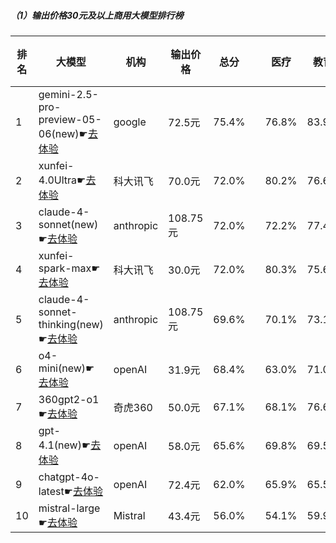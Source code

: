 ##### （1）输出价格30元及以上商用大模型排行榜
|排名|大模型|机构|输出价格|总分| |医疗|教育|金融|法律|行政公务|心理健康|推理与数学计算|语言与指令遵从|
|---|-----|---|-------|---|-|----|---|---|---|------|-------|-----------|------------|
|1|gemini-2.5-pro-preview-05-06(new)☛[去体验](https://nonelinear.com/static/modelcompare.html?type=proprietary)|google|72.5元|75.4%| |        76.8%|83.9%|73.1%|53.3%|        90.0%|56.2%|        89.0%|80.9%|
|2|xunfei-4.0Ultra☛[去体验](https://nonelinear.com/static/modelcompare.html?type=proprietary)|科大讯飞|70.0元|72.0%| |        80.2%|76.6%|75.2%|64.0%|        70.1%|72.3%|        60.0%|77.7%|
|3|claude-4-sonnet(new)☛[去体验](https://nonelinear.com/static/modelcompare.html?type=proprietary)|anthropic|108.75元|72.0%| |        72.2%|77.4%|69.1%|46.7%|        90.0%|57.5%|        75.5%|87.7%|
|4|xunfei-spark-max☛[去体验](https://nonelinear.com/static/modelcompare.html?type=proprietary)|科大讯飞|30.0元|72.0%| |        80.3%|75.6%|75.0%|65.3%|        70.4%|71.5%|        60.4%|77.3%|
|5|claude-4-sonnet-thinking(new)☛[去体验](https://nonelinear.com/static/modelcompare.html?type=proprietary)|anthropic|108.75元|69.6%| |        70.1%|73.1%|68.1%|46.7%|        80.0%|53.8%|        79.4%|86.0%|
|6|o4-mini(new)☛[去体验](https://nonelinear.com/static/modelcompare.html?type=proprietary)|openAI|31.9元|68.4%| |        63.0%|71.0%|66.5%|36.7%|        90.0%|45.0%|        91.0%|83.8%|
|7|360gpt2-o1☛[去体验](https://nonelinear.com/static/modelcompare.html?type=proprietary)|奇虎360|50.0元|67.1%| |        68.1%|76.6%|70.2%|47.7%|        70.4%|66.1%|        67.3%|70.1%|
|8|gpt-4.1(new)☛[去体验](https://nonelinear.com/static/modelcompare.html?type=proprietary)|openAI|58.0元|65.6%| |        69.8%|69.5%|66.1%|56.7%|        60.0%|53.8%|        69.0%|80.0%|
|9|chatgpt-4o-latest☛[去体验](https://nonelinear.com/static/modelcompare.html?type=proprietary)|openAI|72.4元|62.0%| |        65.9%|65.5%|64.9%|37.0%|        57.1%|64.5%|        63.6%|77.8%|
|10|mistral-large☛[去体验](https://nonelinear.com/static/modelcompare.html?type=proprietary)|Mistral|43.4元|56.0%| |        54.1%|59.9%|60.9%|32.6%|        60.2%|49.4%|        58.4%|72.5%|
    
